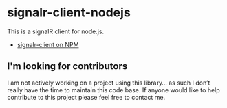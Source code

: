 # signalr-client-nodejs
This is a signalR client for node.js. 

* [signalr-client on NPM](https://www.npmjs.com/package/signalr-client)


## I'm looking for contributors

I am not actively working on a project using this library… as such I don’t really 
have the time to maintain this code base.  If anyone would like to help contribute
to this project please feel free to contact me.
